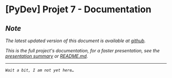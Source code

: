 # [PyDev] Projet 7 - Documentation

## _Note_

_The latest updated version of this document is available at [github](https://github.com/freezed/ocp7/blob/master/documentation.md)._

_This is the full project's documentation, for a faster presentation, see the [presentation summary](https://github.com/freezed/ocp7/blob/master/doc/presentation.md) or [README.md](https://github.com/freezed/ocp7/blob/master/README.md)._

---

_`Wait a bit, I am not yet here…`_
